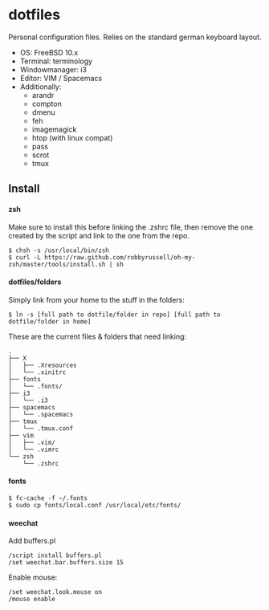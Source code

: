 # dotfiles

Personal configuration files. Relies on the standard german keyboard layout.

- OS: FreeBSD 10.x
- Terminal: terminology
- Windowmanager: i3
- Editor: VIM / Spacemacs
- Additionally:
  - arandr
  - compton
  - dmenu
  - feh
  - imagemagick
  - htop (with linux compat)
  - pass
  - scrot
  - tmux

## Install

#### zsh

Make sure to install this before linking the .zshrc file, then remove the one created
by the script and link to the one from the repo.

```
$ chsh -s /usr/local/bin/zsh
$ curl -L https://raw.github.com/robbyrussell/oh-my-zsh/master/tools/install.sh | sh
```

#### dotfiles/folders

Simply link from your home to the stuff in the folders:

```
$ ln -s [full path to dotfile/folder in repo] [full path to dotfile/folder in home]
```

These are the current files & folders that need linking:

```
.
├── X
│   ├── .Xresources
│   └── .xinitrc
├── fonts
│   └── .fonts/
├── i3
│   └── .i3
├── spacemacs
│   └── .spacemacs
├── tmux
│   └── .tmux.conf
├── vim
│   ├── .vim/
│   └── .vimrc
└── zsh
    └── .zshrc
```

#### fonts

```
$ fc-cache -f ~/.fonts
$ sudo cp fonts/local.conf /usr/local/etc/fonts/
```

#### weechat

Add buffers.pl

```
/script install buffers.pl
/set weechat.bar.buffers.size 15
```

Enable mouse:

```
/set weechat.look.mouse on
/mouse enable
```
